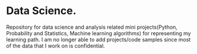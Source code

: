 # Data Science. 



Repository for data science and analysis related mini projects(Python, Probability and Statistics, Machine learning algorithms) for  representing my learning path. 
I am no longer able to add projects/code samples since most of the data that I work on is confidential.
